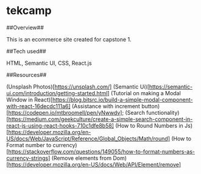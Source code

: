 # tekcamp

##Overview##

This is an ecommerce site created for capstone 1.

##Tech used##

HTML, Semantic UI, CSS, React.js

##Resources##

(Unsplash Photos)[https://unsplash.com/]
(Semantic Ui)[https://semantic-ui.com/introduction/getting-started.html]
(Tutorial on making a Modal Window in React)[https://blog.bitsrc.io/build-a-simple-modal-component-with-react-16decdc111a6]
(Assistance with increment button)[https://codepen.io/mtbroomell/pen/yNwwdv];
(Search functionality)[https://medium.com/geekculture/create-a-simple-search-component-in-react-js-using-react-hooks-710c1dfe8b58]
(How to Round Numbers in Js)[https://developer.mozilla.org/en-US/docs/Web/JavaScript/Reference/Global_Objects/Math/round]
(How to Format number to currency)[https://stackoverflow.com/questions/149055/how-to-format-numbers-as-currency-strings]
(Remove elements from Dom)[https://developer.mozilla.org/en-US/docs/Web/API/Element/remove]
